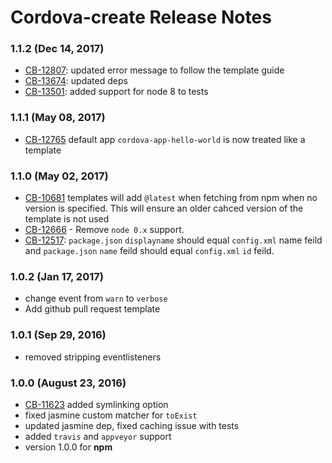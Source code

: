 <!--
#
# Licensed to the Apache Software Foundation (ASF) under one
# or more contributor license agreements.  See the NOTICE file
# distributed with this work for additional information
# regarding copyright ownership.  The ASF licenses this file
# to you under the Apache License, Version 2.0 (the
# "License"); you may not use this file except in compliance
# with the License.  You may obtain a copy of the License at
#
# http://www.apache.org/licenses/LICENSE-2.0
#
# Unless required by applicable law or agreed to in writing,
# software distributed under the License is distributed on an
# "AS IS" BASIS, WITHOUT WARRANTIES OR CONDITIONS OF ANY
#  KIND, either express or implied.  See the License for the
# specific language governing permissions and limitations
# under the License.
#
-->
# Cordova-create Release Notes

### 1.1.2 (Dec 14, 2017)
* [CB-12807](https://issues.apache.org/jira/browse/CB-12807): updated error message to follow the template guide
* [CB-13674](https://issues.apache.org/jira/browse/CB-13674): updated deps
* [CB-13501](https://issues.apache.org/jira/browse/CB-13501): added support for node 8 to tests

### 1.1.1 (May 08, 2017)
* [CB-12765](https://issues.apache.org/jira/browse/CB-12765) default app `cordova-app-hello-world` is now treated like a template

### 1.1.0 (May 02, 2017)
* [CB-10681](https://issues.apache.org/jira/browse/CB-10681) templates will add `@latest` when fetching from npm when no version is specified. This will ensure an older cahced version of the template is not used
* [CB-12666](https://issues.apache.org/jira/browse/CB-12666) - Remove `node 0.x` support.
* [CB-12517](https://issues.apache.org/jira/browse/CB-12517): `package.json` `displayname` should equal `config.xml` name feild and `package.json` `name` feild should equal `config.xml` `id` feild.

### 1.0.2 (Jan 17, 2017)
* change event from `warn` to `verbose`
* Add github pull request template

### 1.0.1 (Sep 29, 2016)
* removed stripping eventlisteners

### 1.0.0 (August 23, 2016)
* [CB-11623](https://issues.apache.org/jira/browse/CB-11623) added symlinking option
* fixed jasmine custom matcher for `toExist`
* updated jasmine dep, fixed caching issue with tests
* added `travis` and `appveyor` support
* version 1.0.0 for **npm**
